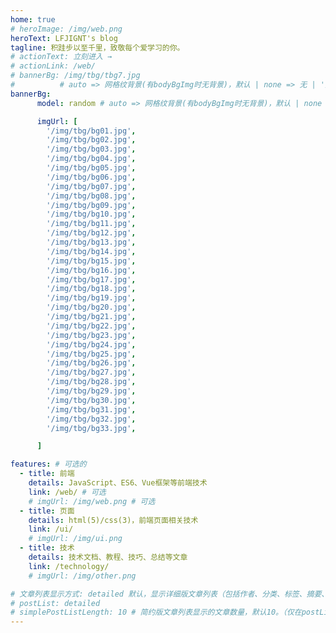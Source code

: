 ```yaml
---
home: true
# heroImage: /img/web.png
heroText: LFJIGNT's blog
tagline: 积跬步以至千里，致敬每个爱学习的你。
# actionText: 立刻进入 →
# actionLink: /web/
# bannerBg: /img/tbg/tbg7.jpg
#          # auto => 网格纹背景(有bodyBgImg时无背景)，默认 | none => 无 | '大图地址' | background: 自定义背景样式       提示：如发现文本颜色不适应你的背景时可以到palette.styl修改$bannerTextColor变量
bannerBg:
      model: random # auto => 网格纹背景(有bodyBgImg时无背景)，默认 | none => 无 | standard '大图地址' | background: 自定义背景样式  |  random '大图地址（数组）'    提示：如发现文本颜色不适应你的背景时可以到palette.styl修改$bannerTextColor变量

      imgUrl: [
        '/img/tbg/bg01.jpg',
        '/img/tbg/bg02.jpg',
        '/img/tbg/bg03.jpg',
        '/img/tbg/bg04.jpg',
        '/img/tbg/bg05.jpg',
        '/img/tbg/bg06.jpg',
        '/img/tbg/bg07.jpg',
        '/img/tbg/bg08.jpg',
        '/img/tbg/bg09.jpg',
        '/img/tbg/bg10.jpg',
        '/img/tbg/bg11.jpg',
        '/img/tbg/bg12.jpg',
        '/img/tbg/bg13.jpg',
        '/img/tbg/bg14.jpg',
        '/img/tbg/bg15.jpg',
        '/img/tbg/bg16.jpg',
        '/img/tbg/bg17.jpg',
        '/img/tbg/bg18.jpg',
        '/img/tbg/bg19.jpg',
        '/img/tbg/bg20.jpg',
        '/img/tbg/bg21.jpg',
        '/img/tbg/bg22.jpg',
        '/img/tbg/bg23.jpg',
        '/img/tbg/bg24.jpg',
        '/img/tbg/bg25.jpg',
        '/img/tbg/bg26.jpg',
        '/img/tbg/bg27.jpg',
        '/img/tbg/bg28.jpg',
        '/img/tbg/bg29.jpg',
        '/img/tbg/bg30.jpg',
        '/img/tbg/bg31.jpg',
        '/img/tbg/bg32.jpg',
        '/img/tbg/bg33.jpg',

      ]

features: # 可选的
  - title: 前端
    details: JavaScript、ES6、Vue框架等前端技术
    link: /web/ # 可选
    # imgUrl: /img/web.png # 可选
  - title: 页面
    details: html(5)/css(3)，前端页面相关技术
    link: /ui/
    # imgUrl: /img/ui.png
  - title: 技术
    details: 技术文档、教程、技巧、总结等文章
    link: /technology/
    # imgUrl: /img/other.png

# 文章列表显示方式: detailed 默认，显示详细版文章列表（包括作者、分类、标签、摘要、分页等）| simple => 显示简约版文章列表（仅标题和日期）| none 不显示文章列表
# postList: detailed
# simplePostListLength: 10 # 简约版文章列表显示的文章数量，默认10。（仅在postList设置为simple时生效）
---
```



<!-- 小熊猫 -->
<!-- <img src="/img/panda-waving.png" class="panda no-zoom" style="width: 130px;height: 115px;opacity: 0.8;margin-bottom: -4px;padding-bottom:0;position: fixed;bottom: 0;left: 0.5rem;z-index: 1;"> -->

<!--
## 关于

### 📚Blog
这是一个兼具博客文章、知识管理、文档查找的个人网站，主要内容是Web前端技术。如果你喜欢这个博客&主题欢迎到[GitHub](https://github.com/LFJINGT/vuepress-theme-vdoing)点个Star、获取源码，或者交换[友链](/friends/) ( •̀ ω •́ )✧

### 🎨Theme
本站主题是根据[VuePress](https://vuepress.vuejs.org/zh/)的默认主题修改而成。取名`Vdoing`(维度)，旨在轻松打造一个`结构化`与`碎片化`并存的个人在线知识库&博客，让你的知识海洋像一本本书一样清晰易读。配合多维索引，让每一个知识点都可以快速定位！ 更多[详情](https://github.com/LFJINGT/vuepress-theme-vdoing)。

<a href="https://github.com/LFJINGT/vuepress-theme-vdoing" target="_blank"><img src='https://img.shields.io/github/stars/LFJINGT/vuepress-theme-vdoing' alt='GitHub stars' class="no-zoom"></a>
<a href="https://github.com/LFJINGT/vuepress-theme-vdoing" target="_blank"><img src='https://img.shields.io/github/forks/LFJINGT/vuepress-theme-vdoing' alt='GitHub forks' class="no-zoom"></a>

</br>


## 特色功能
博客部分特色功能介绍

#### 一站式技术搜索

   博客内容中包含部分技术教程，可以利用搜索框快速搜索到相关文档，即使博客中没有的，你还可以选择最下方的 `在XXX中搜索“xxx”` 快速到达你想要找的内容。

#### 深色模式与阅读模式
关爱程序员，保护视力，点击右下角的主题模式按钮试试吧~

#### Demo演示模块
   为了更直观的展示一些代码的效果，博客添加了demo模块插件，可查看demo、源码，以及跳转到codepen在线编辑。**示例**：

::: demo [vanilla]
```html
<html>
  <div id="vanilla-box"></div>
</html>
<script>
  var box = document.getElementById('vanilla-box')
  box.innerHTML = 'Hello World! Welcome to EB'
</script>
<style>
#vanilla-box {
  color: #11a8cd;
}
</style>
```
:::


## :email: 联系

- **WeChat or QQ**: <a href="tencent://message/?uin=894072666&Site=&Menu=yesUrl" class='qq'>894072666</a>
- **Email**: <a href="mailto:894072666@qq.com">894072666@qq.com</a>
- **GitHub**: <https://github.com/LFJINGT>

</br>  -->

<style>
.anchor-down {
  display: block;
  margin: 12rem auto 0;
  bottom: 45px;
  width: 20px;
  height: 20px;
  font-size: 34px;
  text-align: center;
  animation: bounce-in 5s 3s infinite;
  position: absolute;
  left: 50%;
  bottom: 30%;
  margin-left: -10px;
  cursor: pointer;
}
@-webkit-keyframes bounce-in{
  0%{transform:translateY(0)}
  20%{transform:translateY(0)}
  50%{transform:translateY(-20px)}
  80%{transform:translateY(0)}
  to{transform:translateY(0)}
}
.anchor-down::before {
  content: "";
  width: 20px;
  height: 20px;
  display: block;
  border-right: 3px solid #fff;
  border-top: 3px solid #fff;
  transform: rotate(135deg);
  position: absolute;
  bottom: 10px;
}
.anchor-down::after {
  content: "";
  width: 20px;
  height: 20px;
  display: block;
  border-right: 3px solid #fff;
  border-top: 3px solid #fff;
  transform: rotate(135deg);
}
</style>

<script>
export default {
  mounted () {
    const ifJanchor = document.getElementById("JanchorDown"); 
    ifJanchor && ifJanchor.parentNode.removeChild(ifJanchor);
    let a = document.createElement('a');
    a.id = 'JanchorDown';
    a.className = 'anchor-down';
    document.getElementsByClassName('hero')[0].append(a);
    let targetA = document.getElementById("JanchorDown");
    targetA.addEventListener('click', e => { // 添加点击事件
      this.scrollFn();
    })
  },
  // FIXME: 移动端下，跳转距离存在问题
  methods: {
    scrollFn() {
      const windowH = document.getElementsByClassName('banner-conent')[0].clientHeight; // 获取窗口高度
      document.documentElement.scrollTop = windowH; // 滚动条滚动到指定位置
    }
  }
}
</script>
